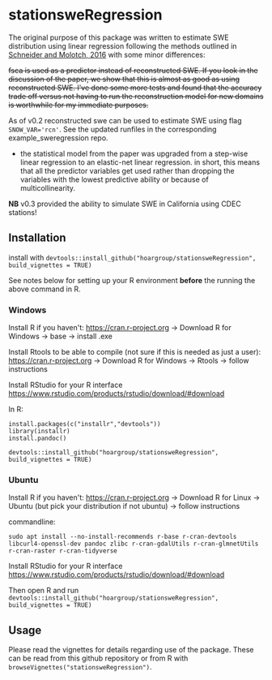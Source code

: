 # stationsweRegression

The original purpose of this package was written to estimate SWE distribution using linear regression following the methods outlined in [Schneider and Molotch, 2016](!http://onlinelibrary.wiley.com/doi/10.1002/2016WR019067/full) with some minor differences:

~~fsca is used as a predictor instead of reconstructed SWE. If you look in the discussion of the paper, we show that this is almost as good as using reconstructed SWE. I've done some more tests and found that the accuracy trade off versus not having to run the reconstruction model for new domains is worthwhile for my immediate purposes.~~

As of v0.2 reconstructed swe can be used to estimate SWE using flag `SNOW_VAR='rcn'`. See the updated runfiles in the corresponding example_sweregression repo.

- the statistical model from the paper was upgraded from a step-wise linear regression to an elastic-net linear regression. in short, this means that all the predictor variables get used rather than dropping the variables with the lowest predictive ability or because of multicollinearity.

**NB** v0.3 provided the ability to simulate SWE in California using CDEC stations!

## Installation

install with `devtools::install_github("hoargroup/stationsweRegression", build_vignettes = TRUE)`

See notes below for setting up your R environment **before** the running the above command in R.

### Windows

Install R if you haven't:
https://cran.r-project.org -> Download R for Windows -> base -> install .exe 

Install Rtools to be able to compile (not sure if this is needed as just a user):
https://cran.r-project.org -> Download R for Windows -> Rtools -> follow instructions

Install RStudio for your R interface
https://www.rstudio.com/products/rstudio/download/#download

In R:
```
install.packages(c("installr","devtools"))
library(installr) 
install.pandoc()

devtools::install_github("hoargroup/stationsweRegression", build_vignettes = TRUE)
```


### Ubuntu

Install R if you haven't:
https://cran.r-project.org -> Download R for Linux -> Ubuntu (but pick your distribution if not ubuntu) -> follow instructions

commandline:
```
sudo apt install --no-install-recommends r-base r-cran-devtools libcurl4-openssl-dev pandoc zlibc r-cran-gdalUtils r-cran-glmnetUtils r-cran-raster r-cran-tidyverse
```

Install RStudio for your R interface
https://www.rstudio.com/products/rstudio/download/#download

Then open R and run `devtools::install_github("hoargroup/stationsweRegression", build_vignettes = TRUE)`


## Usage

Please read the vignettes for details regarding use of the package. These can be read from this github repository or from R with `browseVignettes("stationsweRegression")`.


